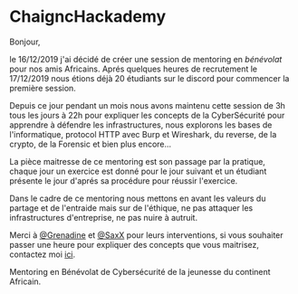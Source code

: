 # ChaigncHackademy

Bonjour,

le 16/12/2019 j'ai décidé de créer une session de mentoring en *bénévolat* pour nos amis Africains.
Aprés quelques heures de recrutement le 17/12/2019 nous étions déjà 20 étudiants sur le discord pour commencer la première session.

Depuis ce jour pendant un mois nous avons maintenu cette session de 3h tous les jours à 22h pour expliquer les concepts de la CyberSécurité pour apprendre à défendre les infrastructures, nous explorons les bases de l'informatique, protocol HTTP avec Burp et Wireshark, du reverse, de la crypto, de la Forensic et bien plus encore...

La pièce maitresse de ce mentoring est son passage par la pratique, chaque jour un exercice est donné pour le jour suivant et un étudiant présente le jour d'aprés sa procédure pour réussir l'exercice.

Dans le cadre de ce mentoring nous mettons en avant les valeurs du partage et de l'entraide mais sur de l'éthique, ne pas attaquer les infrastructures d'entreprise, ne pas nuire à autruit.

Merci à [@Grenadine][@Grenadine] et [@SaxX][@SaxX] pour leurs interventions, si vous souhaiter passer une heure pour expliquer des concepts que vous maitrisez, contactez moi [ici][@chaignc].

[@chaignc]:https://twitter.com/chaignc
Mentoring en Bénévolat de Cybersécurité de la jeunesse du continent Africain.

[@chaignc]:https://twitter.com/chaignc
[hexpresso]:https://hexpresso.github.io
[@Grenadine]:https://twitter.com/Greynardine
[@SaxX]:https://twitter.com/_saxx_
